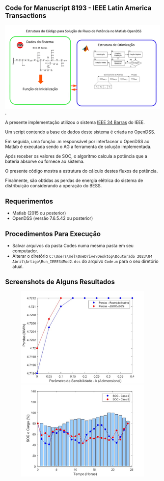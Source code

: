 ## Code for Manuscript 8193 - IEEE Latin America Transactions

![Graphical abstract](https://github.com/melfernandess/Codes-for-Manuscript-8193/blob/main/Imagens/Resumo.png?raw=true).

A presente implementação utilizou o sistema [IEEE 34 Barras](https://cmte.ieee.org/pes-testfeeders/resources/) do IEEE.

Um script contendo a base de dados deste sistema é criada no OpenDSS.

Em seguida, uma função .m responsável por interfacear o OpenDSS ao Matlab é executada sendo o AG a ferramenta de solução implementada.

Após receber os valores de SOC, o algoritmo calcula a potência que a bateria absorve ou fornece ao sistema. 

O presente código mostra a estrutura do cálculo destes fluxos de potência.

Finalmente, são obtidas as perdas de energia elétrica do sistema de distribuição considerando a operação do BESS.

## Requerimentos
- Matlab (2015 ou posterior)
- OpenDSS (versão 7.6.5.42 ou posterior)

## Procedimentos Para Execução
- Salvar arquivos da pasta Codes numa mesma pasta em seu computador.
- Alterar o diretório `C:\Users\mel\OneDrive\Desktop\Doutorado 2023\04 Abril\Artigo\Run_IEEE34Mod2.dss` do arquivo `Code.m` para o seu diretório atual.

## Screenshots de Alguns Resultados
<div id="header" align="center">
  <img src="https://github.com/melfernandess/Codes-for-Manuscript-8193/blob/main/Imagens/Fig.%201.jpg?raw=true" width="400"/>
  <img src="https://github.com/melfernandess/Codes-for-Manuscript-8193/blob/main/Imagens/Fig.%203.jpg?raw=true" width="400"/>
</div>


